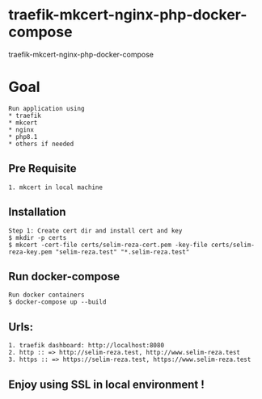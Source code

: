 # traefik-mkcert-nginx-php-docker-compose
traefik-mkcert-nginx-php-docker-compose

# Goal 
    Run application using
    * traefik
    * mkcert
    * nginx
    * php8.1
    * others if needed

## Pre Requisite 

    1. mkcert in local machine 

## Installation

    Step 1: Create cert dir and install cert and key
    $ mkdir -p certs
    $ mkcert -cert-file certs/selim-reza-cert.pem -key-file certs/selim-reza-key.pem "selim-reza.test" "*.selim-reza.test"

## Run docker-compose

    Run docker containers
    $ docker-compose up --build

## Urls:
    1. traefik dashboard: http://localhost:8080 
    2. http :: => http://selim-reza.test, http://www.selim-reza.test
    3. https :: => https://selim-reza.test, https://www.selim-reza.test


## Enjoy using SSL in local environment !

